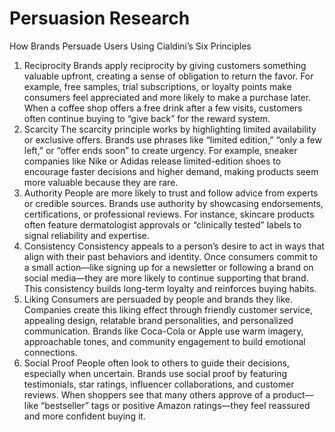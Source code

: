 # Persuasion Research 
How Brands Persuade Users Using Cialdini’s Six Principles

1. Reciprocity
Brands apply reciprocity by giving customers something valuable upfront, creating a sense of obligation to return the favor. For example, free samples, trial subscriptions, or loyalty points make consumers feel appreciated and more likely to make a purchase later. When a coffee shop offers a free drink after a few visits, customers often continue buying to “give back” for the reward system.
2. Scarcity
The scarcity principle works by highlighting limited availability or exclusive offers. Brands use phrases like “limited edition,” “only a few left,” or “offer ends soon” to create urgency. For example, sneaker companies like Nike or Adidas release limited-edition shoes to encourage faster decisions and higher demand, making products seem more valuable because they are rare.
3. Authority
People are more likely to trust and follow advice from experts or credible sources. Brands use authority by showcasing endorsements, certifications, or professional reviews. For instance, skincare products often feature dermatologist approvals or “clinically tested” labels to signal reliability and expertise.
4. Consistency
Consistency appeals to a person’s desire to act in ways that align with their past behaviors and identity. Once consumers commit to a small action—like signing up for a newsletter or following a brand on social media—they are more likely to continue supporting that brand. This consistency builds long-term loyalty and reinforces buying habits.
5. Liking
Consumers are persuaded by people and brands they like. Companies create this liking effect through friendly customer service, appealing design, relatable brand personalities, and personalized communication. Brands like Coca-Cola or Apple use warm imagery, approachable tones, and community engagement to build emotional connections.
6. Social Proof
People often look to others to guide their decisions, especially when uncertain. Brands use social proof by featuring testimonials, star ratings, influencer collaborations, and customer reviews. When shoppers see that many others approve of a product—like “bestseller” tags or positive Amazon ratings—they feel reassured and more confident buying it.
